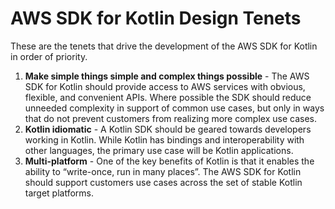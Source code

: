 # AWS SDK for Kotlin Design Tenets

These are the tenets that drive the development of the AWS SDK for Kotlin in order of priority.

1. **Make simple things simple and complex things possible** - The AWS SDK for Kotlin should provide access to AWS services with obvious, flexible, and convenient APIs.  Where possible the SDK should reduce unneeded complexity in support of common use cases, but only in ways that do not prevent customers from realizing more complex use cases.
2. **Kotlin idiomatic** - A Kotlin SDK should be geared towards developers working in Kotlin. While Kotlin has bindings and interoperability with other languages, the primary use case will be Kotlin applications.
3. **Multi-platform** - One of the key benefits of Kotlin is that it enables the ability to “write-once, run in many places”. The AWS SDK for Kotlin should support customers use cases across the set of stable Kotlin target platforms.

